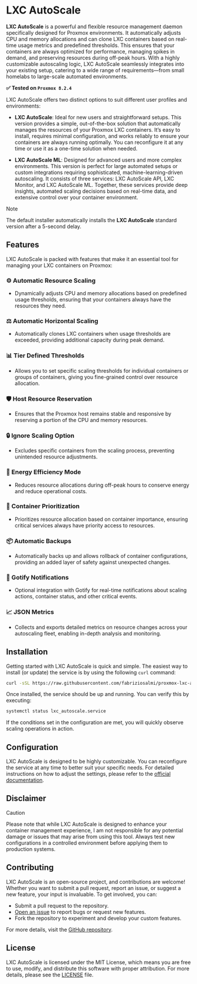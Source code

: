 # LXC AutoScale

**LXC AutoScale** is a powerful and flexible resource management daemon specifically designed for Proxmox environments. It automatically adjusts CPU and memory allocations and can clone LXC containers based on real-time usage metrics and predefined thresholds. This ensures that your containers are always optimized for performance, managing spikes in demand, and preserving resources during off-peak hours. With a highly customizable autoscaling logic, LXC AutoScale seamlessly integrates into your existing setup, catering to a wide range of requirements—from small homelabs to large-scale automated environments.

**✅ Tested on `Proxmox 8.2.4`**

LXC AutoScale offers two distinct options to suit different user profiles and environments:

- **LXC AutoScale**: Ideal for new users and straightforward setups. This version provides a simple, out-of-the-box solution that automatically manages the resources of your Proxmox LXC containers. It’s easy to install, requires minimal configuration, and works reliably to ensure your containers are always running optimally. You can reconfigure it at any time or use it as a one-time solution when needed.

- **LXC AutoScale ML**: Designed for advanced users and more complex environments. This version is perfect for large automated setups or custom integrations requiring sophisticated, machine-learning-driven autoscaling. It consists of three services: LXC AutoScale API, LXC Monitor, and LXC AutoScale ML. Together, these services provide deep insights, automated scaling decisions based on real-time data, and extensive control over your container environment.

> [!NOTE]
> The default installer automatically installs the **LXC AutoScale** standard version after a 5-second delay.


## Features
LXC AutoScale is packed with features that make it an essential tool for managing your LXC containers on Proxmox:

### ⚙️ Automatic Resource Scaling
  - Dynamically adjusts CPU and memory allocations based on predefined usage thresholds, ensuring that your containers always have the resources they need.

### ⚖️ Automatic Horizontal Scaling
  - Automatically clones LXC containers when usage thresholds are exceeded, providing additional capacity during peak demand.

### 📊 Tier Defined Thresholds
  - Allows you to set specific scaling thresholds for individual containers or groups of containers, giving you fine-grained control over resource allocation.

### 🛡️ Host Resource Reservation
  - Ensures that the Proxmox host remains stable and responsive by reserving a portion of the CPU and memory resources.

### 🔒 Ignore Scaling Option
  - Excludes specific containers from the scaling process, preventing unintended resource adjustments.

### 🌱 Energy Efficiency Mode
  - Reduces resource allocations during off-peak hours to conserve energy and reduce operational costs.

### 🚦 Container Prioritization
  - Prioritizes resource allocation based on container importance, ensuring critical services always have priority access to resources.

### 📦 Automatic Backups
  - Automatically backs up and allows rollback of container configurations, providing an added layer of safety against unexpected changes.

### 🔔 Gotify Notifications
  - Optional integration with Gotify for real-time notifications about scaling actions, container status, and other critical events.

### 📈 JSON Metrics
  - Collects and exports detailed metrics on resource changes across your autoscaling fleet, enabling in-depth analysis and monitoring.


## Installation

Getting started with LXC AutoScale is quick and simple. The easiest way to install (or update) the service is by using the following `curl` command:

```bash
curl -sSL https://raw.githubusercontent.com/fabriziosalmi/proxmox-lxc-autoscale/main/install.sh | bash
```

Once installed, the service should be up and running. You can verify this by executing:

```bash
systemctl status lxc_autoscale.service
```

If the conditions set in the configuration are met, you will quickly observe scaling operations in action.


## Configuration

LXC AutoScale is designed to be highly customizable. You can reconfigure the service at any time to better suit your specific needs. For detailed instructions on how to adjust the settings, please refer to the [official documentation](https://github.com/fabriziosalmi/proxmox-lxc-autoscale/blob/main/docs/README.md).


## Disclaimer

> [!CAUTION]
> Please note that while LXC AutoScale is designed to enhance your container management experience, I am not responsible for any potential damage or issues that may arise from using this tool. Always test new configurations in a controlled environment before applying them to production systems.



## Contributing

LXC AutoScale is an open-source project, and contributions are welcome! Whether you want to submit a pull request, report an issue, or suggest a new feature, your input is invaluable. To get involved, you can:

- Submit a pull request to the repository.
- [Open an issue](https://github.com/fabriziosalmi/proxmox-lxc-autoscale/issues/new/choose) to report bugs or request new features.
- Fork the repository to experiment and develop your custom features.

For more details, visit the [GitHub repository](https://github.com/fabriziosalmi/proxmox-lxc-autoscale).



## License

LXC AutoScale is licensed under the MIT License, which means you are free to use, modify, and distribute this software with proper attribution. For more details, please see the [LICENSE](LICENSE) file.
